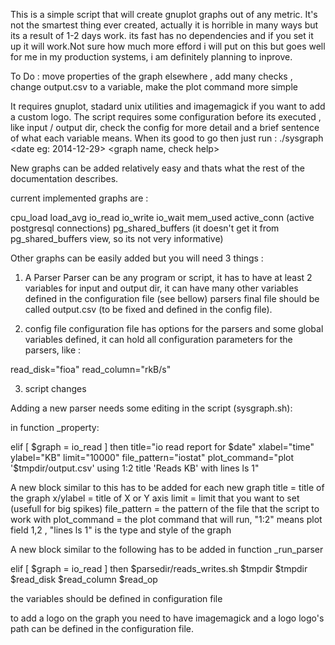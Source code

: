 This is a simple script that will create gnuplot graphs out of any metric.
It's not the smartest thing ever created, actually it is horrible in many ways
but its a result of 1-2 days work. its fast has no dependencies and if you set it up it will 
work.Not sure how much more efford i will put on this but goes well for me in my production systems, 
i am definitely planning to inprove.


To Do : move properties of the graph elsewhere , add many checks , change output.csv to a variable,
         make the plot command more simple


It requires gnuplot, stadard unix utilities and imagemagick if you want to add a custom logo.
The script requires some configuration before its executed , like input / output dir, check the config
for more detail and a brief sentence of what each variable means.
When its good to go then just run :
./sysgraph <date eg: 2014-12-29> <graph name, check help> 

New graphs can be added relatively easy and thats what the rest of the documentation describes.

current implemented graphs are :

cpu_load
load_avg
io_read
io_write
io_wait
mem_used
active_conn (active postgresql connections)
pg_shared_buffers (it doesn't get it from pg_shared_buffers view, so its not very informative)

Other graphs can be easily added but you will need 3 things :

1) A Parser
Parser can be any program or script, it has to have at least 2 variables for input and output dir,
it can have many other variables defined in the configuration file (see bellow)
parsers final file should be called output.csv (to be fixed and defined in the config file).


2) config file
configuration file has options for the parsers and some global variables defined, it can hold
all configuration parameters for the parsers, like :

read_disk="fioa"
read_column="rkB/s"

3) script changes

Adding a new parser needs some editing in the script (sysgraph.sh):

in function _property:

elif [ $graph = io_read ]
        then
        title="io read report for $date"
        xlabel="time"
        ylabel="KB"
        limit="10000"
        file_pattern="iostat"
        plot_command="plot '$tmpdir/output.csv' using 1:2 title 'Reads KB' with lines ls 1"                               

A new block similar to this has to be added for each new graph 
title           = title of the graph
x/ylabel        = title of X or Y axis
limit           = limit that you want to set (usefull for big spikes)
file_pattern    = the pattern of the file that the script to work with
plot_command    = the plot command that will run, "1:2" means plot field 1,2 , "lines ls 1" is the type 
                and style of the graph

A new block similar to the following has to be added in function _run_parser

elif [ $graph = io_read ]
        then $parsedir/reads_writes.sh $tmpdir $tmpdir $read_disk $read_column $read_op

the variables should be defined in configuration file

to add a logo on the graph you need to have imagemagick and a logo logo's path can be
defined in the configuration file.

